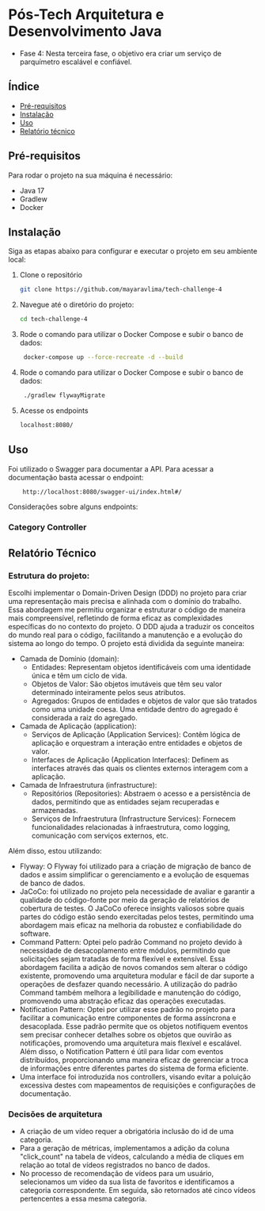 # Pós-Tech Arquitetura e Desenvolvimento Java
- Fase 4: Nesta terceira fase, o objetivo era criar um serviço de parquímetro escalável e confiável.

## Índice

- [Pré-requisitos](#pré-requisitos)
- [Instalação](#instalação)
- [Uso](#uso)
- [Relatório técnico](#relatório-técnico)

## Pré-requisitos
Para rodar o projeto na sua máquina é necessário:
- Java 17
- Gradlew
- Docker

## Instalação
Siga as etapas abaixo para configurar e executar o projeto em seu ambiente local:
1. Clone o repositório
   ```sh
   git clone https://github.com/mayaravlima/tech-challenge-4
   ```  
2. Navegue até o diretório do projeto:
   ```sh
   cd tech-challenge-4
   ```
3. Rode o comando para utilizar o Docker Compose e subir o banco de dados:
   ```sh
    docker-compose up --force-recreate -d --build
    ```
4. Rode o comando para utilizar o Docker Compose e subir o banco de dados:
   ```sh
    ./gradlew flywayMigrate
    ```
5. Acesse os endpoints
   ```sh
   localhost:8080/
   ```
## Uso
Foi utilizado o Swagger para documentar a API. Para acessar a documentação basta acessar o endpoint:

```sh
    http://localhost:8080/swagger-ui/index.html#/
```
Considerações sobre alguns endpoints:

### Category Controller


## Relatório Técnico
### Estrutura do projeto:
Escolhi implementar o Domain-Driven Design (DDD) no projeto para criar uma representação mais precisa e alinhada com o domínio do trabalho. Essa abordagem me permitiu organizar e estruturar o código de maneira mais compreensível, refletindo de forma eficaz as complexidades específicas do no contexto do projeto. O DDD ajuda a traduzir os conceitos do mundo real para o código, facilitando a manutenção e a evolução do sistema ao longo do tempo. O projeto está dividida da seguinte maneira:
- Camada de Domínio (domain):
  - Entidades: Representam objetos identificáveis com uma identidade única e têm um ciclo de vida.
  - Objetos de Valor: São objetos imutáveis que têm seu valor determinado inteiramente pelos seus atributos.
  - Agregados: Grupos de entidades e objetos de valor que são tratados como uma unidade coesa. Uma entidade dentro do agregado é considerada a raiz do agregado.  
- Camada de Aplicação (application):
    - Serviços de Aplicação (Application Services): Contêm lógica de aplicação e orquestram a interação entre entidades e objetos de valor.
    - Interfaces de Aplicação (Application Interfaces): Definem as interfaces através das quais os clientes externos interagem com a aplicação.
- Camada de Infraestrutura (infrastructure):
    - Repositórios (Repositories): Abstraem o acesso e a persistência de dados, permitindo que as entidades sejam recuperadas e armazenadas.
    - Serviços de Infraestrutura (Infrastructure Services): Fornecem funcionalidades relacionadas à infraestrutura, como logging, comunicação com serviços externos, etc.

Além disso, estou utilizando: 
- Flyway: O Flyway foi utilizado para a criação de migração de banco de dados e assim simplificar o gerenciamento e a evolução de esquemas de banco de dados.
- JaCoCo: foi utilizado no projeto pela necessidade de avaliar e garantir a qualidade do código-fonte por meio da geração de relatórios de cobertura de testes. O JaCoCo oferece insights valiosos sobre quais partes do código estão sendo exercitadas pelos testes, permitindo uma abordagem mais eficaz na melhoria da robustez e confiabilidade do software.
- Command Pattern: Optei pelo padrão Command no projeto devido à necessidade de desacoplamento entre módulos, permitindo que solicitações sejam tratadas de forma flexível e extensível. Essa abordagem facilita a adição de novos comandos sem alterar o código existente, promovendo uma arquitetura modular e fácil de dar suporte a operações de desfazer quando necessário. A utilização do padrão Command também melhora a legibilidade e manutenção do código, promovendo uma abstração eficaz das operações executadas.
- Notification Pattern: Optei por utilizar esse padrão no projeto para facilitar a comunicação entre componentes de forma assíncrona e desacoplada. Esse padrão permite que os objetos notifiquem eventos sem precisar conhecer detalhes sobre os objetos que ouvirão as notificações, promovendo uma arquitetura mais flexível e escalável. Além disso, o Notification Pattern é útil para lidar com eventos distribuídos, proporcionando uma maneira eficaz de gerenciar a troca de informações entre diferentes partes do sistema de forma eficiente.
- Uma interface foi introduzida nos controllers, visando evitar a poluição excessiva destes com mapeamentos de requisições e configurações de documentação.

### Decisões de arquitetura
- A criação de um vídeo requer a obrigatória inclusão do id de uma categoria.
- Para a geração de métricas, implementamos a adição da coluna "click_count" na tabela de vídeos, calculando a média de cliques em relação ao total de vídeos registrados no banco de dados.
- No processo de recomendação de vídeos para um usuário, selecionamos um vídeo da sua lista de favoritos e identificamos a categoria correspondente. Em seguida, são retornados até cinco vídeos pertencentes a essa mesma categoria.
